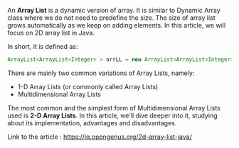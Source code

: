 An **Array List** is a dynamic version of array. It is similar to Dynamic Array class where we do not need to predefine the size. The size of array list grows automatically as we keep on adding elements. In this article, we will focus on 2D array list in Java.

In short, it is defined as:

```java
ArrayList<ArrayList<Integer> > arrLL = new ArrayList<ArrayList<Integer> >();
```

There are mainly two common variations of Array Lists, namely:

- 1-D Array Lists (or commonly called Array Lists)
- Multidimensional Array Lists

The most common and the simplest form of Multidimensional Array Lists used is **2-D Array Lists**. In this article, we'll dive deeper into it, studying about its implementation, advantages and disadvantages.

Link to the article :  https://iq.opengenus.org/2d-array-list-java/

